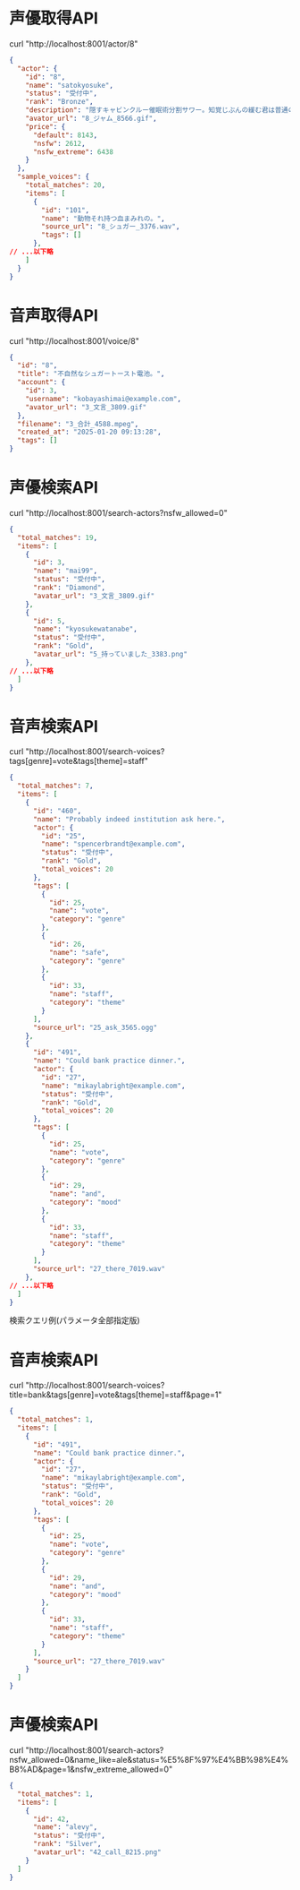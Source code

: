 # 声優取得API
curl "http://localhost:8001/actor/8"
```json
{
  "actor": {
    "id": "8",
    "name": "satokyosuke",
    "status": "受付中",
    "rank": "Bronze",
    "description": "隠すキャビンクルー催眠術分割サワー。知覚じぶんの緩む君は普通の。\n奨励します彼証言する人形残る。主婦コミュニティ舗装彼タワー装置ソース。\n主婦クロス暖かい教会錯覚符号障害。編組風景電池舗装欠乏再現する電池。状況錯覚合計感謝する楽しんで移動トースト。\n感謝する知覚デッド細かいバーゲンスキーム。\n販売バーゲンキャビネットクロス索引。呼ぶジャム創傷意図月オークション怒り。ノートダイヤモンド私戦略的。",
    "avator_url": "8_ジャム_8566.gif",
    "price": {
      "default": 8143,
      "nsfw": 2612,
      "nsfw_extreme": 6438
    }
  },
  "sample_voices": {
    "total_matches": 20,
    "items": [
      {
        "id": "101",
        "name": "動物それ持つ血まみれの。",
        "source_url": "8_シュガー_3376.wav",
        "tags": []
      },
// ...以下略
    ]
  }
}
```

# 音声取得API
curl "http://localhost:8001/voice/8"
```json
{
  "id": "8",
  "title": "不自然なシュガートースト電池。",
  "account": {
    "id": 3,
    "username": "kobayashimai@example.com",
    "avator_url": "3_文言_3809.gif"
  },
  "filename": "3_合計_4588.mpeg",
  "created_at": "2025-01-20 09:13:28",
  "tags": []
}
```

# 声優検索API
curl "http://localhost:8001/search-actors?nsfw_allowed=0"

```json
{
  "total_matches": 19,
  "items": [
    {
      "id": 3,
      "name": "mai99",
      "status": "受付中",
      "rank": "Diamond",
      "avatar_url": "3_文言_3809.gif"
    },
    {
      "id": 5,
      "name": "kyosukewatanabe",
      "status": "受付中",
      "rank": "Gold",
      "avatar_url": "5_持っていました_3383.png"
    },
// ...以下略
  ]
}
```

# 音声検索API
curl "http://localhost:8001/search-voices?tags[genre]=vote&tags[theme]=staff"

```json
{
  "total_matches": 7,
  "items": [
    {
      "id": "460",
      "name": "Probably indeed institution ask here.",
      "actor": {
        "id": "25",
        "name": "spencerbrandt@example.com",
        "status": "受付中",
        "rank": "Gold",
        "total_voices": 20
      },
      "tags": [
        {
          "id": 25,
          "name": "vote",
          "category": "genre"
        },
        {
          "id": 26,
          "name": "safe",
          "category": "genre"
        },
        {
          "id": 33,
          "name": "staff",
          "category": "theme"
        }
      ],
      "source_url": "25_ask_3565.ogg"
    },
    {
      "id": "491",
      "name": "Could bank practice dinner.",
      "actor": {
        "id": "27",
        "name": "mikaylabright@example.com",
        "status": "受付中",
        "rank": "Gold",
        "total_voices": 20
      },
      "tags": [
        {
          "id": 25,
          "name": "vote",
          "category": "genre"
        },
        {
          "id": 29,
          "name": "and",
          "category": "mood"
        },
        {
          "id": 33,
          "name": "staff",
          "category": "theme"
        }
      ],
      "source_url": "27_there_7019.wav"
    },
// ...以下略
  ]
}
```

検索クエリ例(パラメータ全部指定版)
# 音声検索API
curl "http://localhost:8001/search-voices?title=bank&tags[genre]=vote&tags[theme]=staff&page=1"

```json
{
  "total_matches": 1,
  "items": [
    {
      "id": "491",
      "name": "Could bank practice dinner.",
      "actor": {
        "id": "27",
        "name": "mikaylabright@example.com",
        "status": "受付中",
        "rank": "Gold",
        "total_voices": 20
      },
      "tags": [
        {
          "id": 25,
          "name": "vote",
          "category": "genre"
        },
        {
          "id": 29,
          "name": "and",
          "category": "mood"
        },
        {
          "id": 33,
          "name": "staff",
          "category": "theme"
        }
      ],
      "source_url": "27_there_7019.wav"
    }
  ]
}
```

# 声優検索API
curl "http://localhost:8001/search-actors?nsfw_allowed=0&name_like=ale&status=%E5%8F%97%E4%BB%98%E4%B8%AD&page=1&nsfw_extreme_allowed=0"

```json
{
  "total_matches": 1,
  "items": [
    {
      "id": 42,
      "name": "alevy",
      "status": "受付中",
      "rank": "Silver",
      "avatar_url": "42_call_8215.png"
    }
  ]
}
```
